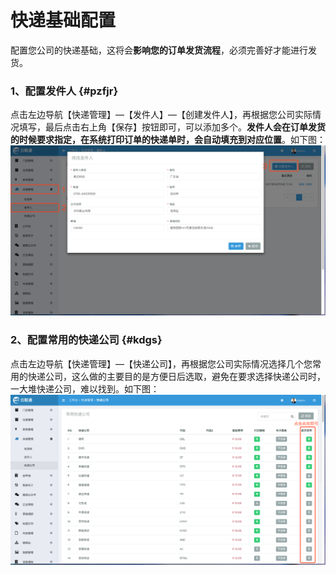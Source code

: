 # 快递基础配置

配置您公司的快递基础，这将会**影响您的订单发货流程**，必须完善好才能进行发货。

### 1、配置发件人 {#pzfjr}

点击左边导航【快递管理】—【发件人】—【创建发件人】，再根据您公司实际情况填写，最后点击右上角【保存】按钮即可，可以添加多个。**发件人会在订单发货的时候要求指定，在系统打印订单的快递单时，会自动填充到对应位置**。如下图：![](/assets/kdgl-fjr.png)

### 2、配置常用的快递公司 {#kdgs}

点击左边导航【快递管理】—【快递公司】，再根据您公司实际情况选择几个您常用的快递公司，这么做的主要目的是方便日后选取，避免在要求选择快递公司时，一大堆快递公司，难以找到。如下图：![](/assets/kdgl-kdgs.png)

